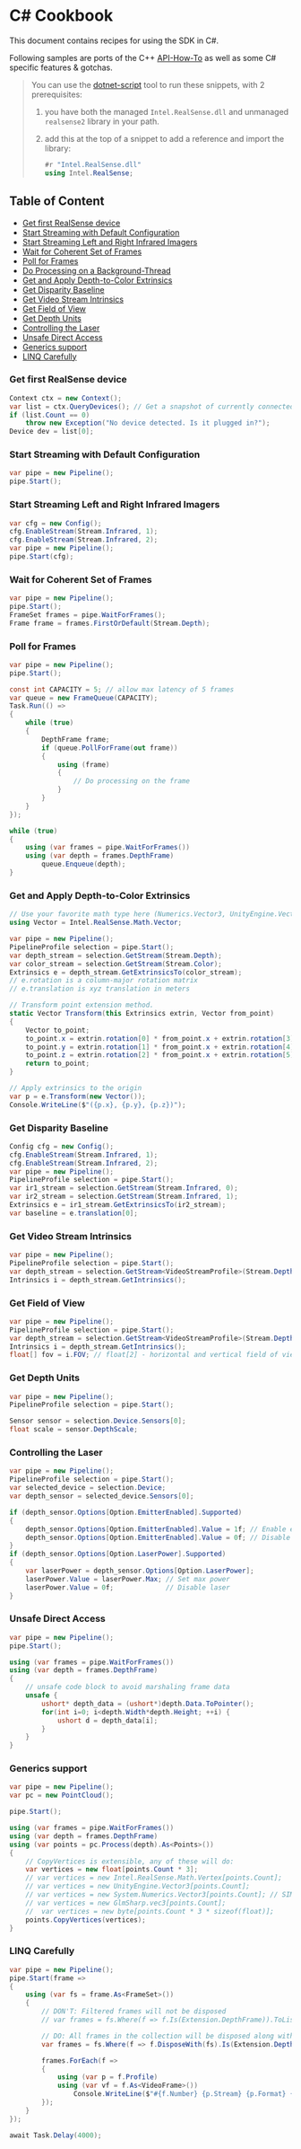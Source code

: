 # C# Cookbook

This document contains recipes for using the SDK in C#.

Following samples are ports of the C++ [API-How-To](https://github.com/IntelRealSense/librealsense/wiki/API-How-To) as well as some C# specific features & gotchas.

> You can use the [dotnet-script](https://github.com/filipw/dotnet-script) tool to run these snippets, with 2 prerequisites:
>
>  1. you have both the managed `Intel.RealSense.dll` and unmanaged `realsense2` library in your path.
>  2. add this at the top of a snippet to add a reference and import the library:
>
>       ```cs
>       #r "Intel.RealSense.dll"
>       using Intel.RealSense;
>       ```

## Table of Content

* [Get first RealSense device](#get-first-realsense-device)
* [Start Streaming with Default Configuration](#start-streaming-with-default-configuration)
* [Start Streaming Left and Right Infrared Imagers](#start-streaming-left-and-right-infrared-imagers)
* [Wait for Coherent Set of Frames](#wait-for-coherent-set-of-frames)
* [Poll for Frames](#poll-for-frames)
* [Do Processing on a Background-Thread](#do-processing-on-a-background-thread)
* [Get and Apply Depth-to-Color Extrinsics](#get-and-apply-depth-to-color-extrinsics)
* [Get Disparity Baseline](#get-disparity-baseline)
* [Get Video Stream Intrinsics](#get-video-stream-intrinsics)
* [Get Field of View](#get-field-of-view)
* [Get Depth Units](#get-depth-units)
* [Controlling the Laser](#controlling-the-laser)
* [Unsafe Direct Access](#unsafe-direct-access)
* [Generics support](#generics-support)
* [LINQ Carefully](#linq-carefully)

### Get first RealSense device

```cs
Context ctx = new Context();
var list = ctx.QueryDevices(); // Get a snapshot of currently connected devices
if (list.Count == 0)
    throw new Exception("No device detected. Is it plugged in?");
Device dev = list[0];
```

### Start Streaming with Default Configuration

```cs
var pipe = new Pipeline();
pipe.Start();
```

### Start Streaming Left and Right Infrared Imagers

```cs
var cfg = new Config();
cfg.EnableStream(Stream.Infrared, 1);
cfg.EnableStream(Stream.Infrared, 2);
var pipe = new Pipeline();
pipe.Start(cfg);
```

### Wait for Coherent Set of Frames

```cs
var pipe = new Pipeline();
pipe.Start();
FrameSet frames = pipe.WaitForFrames();
Frame frame = frames.FirstOrDefault(Stream.Depth);
```

### Poll for Frames

```cs
var pipe = new Pipeline();
pipe.Start();

const int CAPACITY = 5; // allow max latency of 5 frames
var queue = new FrameQueue(CAPACITY);
Task.Run(() =>
{
    while (true)
    {
        DepthFrame frame;
        if (queue.PollForFrame(out frame))
        {
            using (frame)
            {
                // Do processing on the frame
            }
        }
    }
});

while (true)
{
    using (var frames = pipe.WaitForFrames())
    using (var depth = frames.DepthFrame)
        queue.Enqueue(depth);
}
```

### Get and Apply Depth-to-Color Extrinsics

```cs
// Use your favorite math type here (Numerics.Vector3, UnityEngine.Vector3...)
using Vector = Intel.RealSense.Math.Vector;

var pipe = new Pipeline();
PipelineProfile selection = pipe.Start();
var depth_stream = selection.GetStream(Stream.Depth);
var color_stream = selection.GetStream(Stream.Color);
Extrinsics e = depth_stream.GetExtrinsicsTo(color_stream);
// e.rotation is a column-major rotation matrix
// e.translation is xyz translation in meters

// Transform point extension method.
static Vector Transform(this Extrinsics extrin, Vector from_point)
{
    Vector to_point;
    to_point.x = extrin.rotation[0] * from_point.x + extrin.rotation[3] * from_point.y + extrin.rotation[6] * from_point.z + extrin.translation[0];
    to_point.y = extrin.rotation[1] * from_point.x + extrin.rotation[4] * from_point.y + extrin.rotation[7] * from_point.z + extrin.translation[1];
    to_point.z = extrin.rotation[2] * from_point.x + extrin.rotation[5] * from_point.y + extrin.rotation[8] * from_point.z + extrin.translation[2];
    return to_point;
}

// Apply extrinsics to the origin
var p = e.Transform(new Vector());
Console.WriteLine($"({p.x}, {p.y}, {p.z})");
```

### Get Disparity Baseline

```cs
Config cfg = new Config();
cfg.EnableStream(Stream.Infrared, 1);
cfg.EnableStream(Stream.Infrared, 2);
var pipe = new Pipeline();
PipelineProfile selection = pipe.Start();
var ir1_stream = selection.GetStream(Stream.Infrared, 0);
var ir2_stream = selection.GetStream(Stream.Infrared, 1);
Extrinsics e = ir1_stream.GetExtrinsicsTo(ir2_stream);
var baseline = e.translation[0];
```

### Get Video Stream Intrinsics

```cs
var pipe = new Pipeline();
PipelineProfile selection = pipe.Start();
var depth_stream = selection.GetStream<VideoStreamProfile>(Stream.Depth);
Intrinsics i = depth_stream.GetIntrinsics();
```

### Get Field of View

```cs
var pipe = new Pipeline();
PipelineProfile selection = pipe.Start();
var depth_stream = selection.GetStream<VideoStreamProfile>(Stream.Depth);
Intrinsics i = depth_stream.GetIntrinsics();
float[] fov = i.FOV; // float[2] - horizontal and vertical field of view in degrees
```

### Get Depth Units

```cs
var pipe = new Pipeline();
PipelineProfile selection = pipe.Start();

Sensor sensor = selection.Device.Sensors[0];
float scale = sensor.DepthScale;
```

### Controlling the Laser

```cs
var pipe = new Pipeline();
PipelineProfile selection = pipe.Start();
var selected_device = selection.Device;
var depth_sensor = selected_device.Sensors[0];

if (depth_sensor.Options[Option.EmitterEnabled].Supported)
{
    depth_sensor.Options[Option.EmitterEnabled].Value = 1f; // Enable emitter
    depth_sensor.Options[Option.EmitterEnabled].Value = 0f; // Disable emitter
}
if (depth_sensor.Options[Option.LaserPower].Supported)
{
    var laserPower = depth_sensor.Options[Option.LaserPower];
    laserPower.Value = laserPower.Max; // Set max power
    laserPower.Value = 0f;             // Disable laser
}
```

### Unsafe Direct Access

```cs
var pipe = new Pipeline();
pipe.Start();

using (var frames = pipe.WaitForFrames())
using (var depth = frames.DepthFrame)
{
    // unsafe code block to avoid marshaling frame data
    unsafe {
        ushort* depth_data = (ushort*)depth.Data.ToPointer();
        for(int i=0; i<depth.Width*depth.Height; ++i) {
            ushort d = depth_data[i];
        }
    }
}
```

### Generics support

```cs
var pipe = new Pipeline();
var pc = new PointCloud();

pipe.Start();

using (var frames = pipe.WaitForFrames())
using (var depth = frames.DepthFrame)
using (var points = pc.Process(depth).As<Points>())
{
    // CopyVertices is extensible, any of these will do:
    var vertices = new float[points.Count * 3];
    // var vertices = new Intel.RealSense.Math.Vertex[points.Count];
    // var vertices = new UnityEngine.Vector3[points.Count];
    // var vertices = new System.Numerics.Vector3[points.Count]; // SIMD
    // var vertices = new GlmSharp.vec3[points.Count];
    //  var vertices = new byte[points.Count * 3 * sizeof(float)];
    points.CopyVertices(vertices);
}
```

### LINQ Carefully

```cs
var pipe = new Pipeline();
pipe.Start(frame =>
{
    using (var fs = frame.As<FrameSet>())
    {
        // DON'T: Filtered frames will not be disposed
        // var frames = fs.Where(f => f.Is(Extension.DepthFrame)).ToList();

        // DO: All frames in the collection will be disposed along with the frameset
        var frames = fs.Where(f => f.DisposeWith(fs).Is(Extension.DepthFrame)).ToList();

        frames.ForEach(f =>
        {
            using (var p = f.Profile)
            using (var vf = f.As<VideoFrame>())
                Console.WriteLine($"#{f.Number} {p.Stream} {p.Format} {vf.Width}x{vf.Height}@{p.Framerate}");
        });
    }
});

await Task.Delay(4000);
```